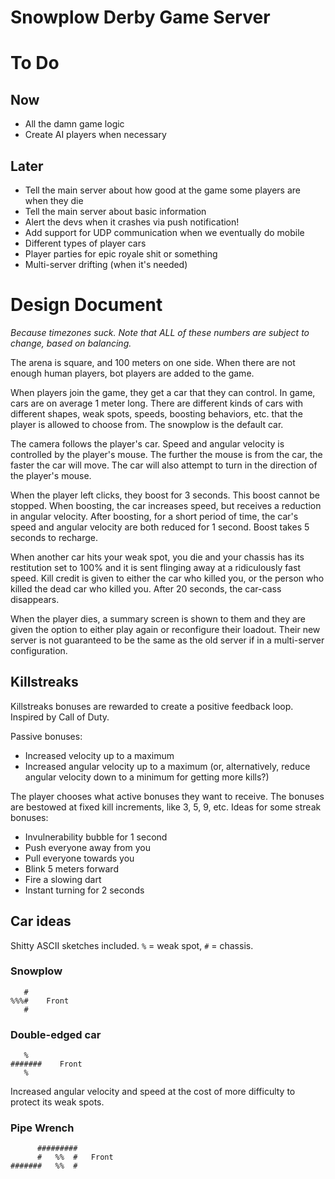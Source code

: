 **Snowplow Derby Game Server**
==============================

# To Do

## Now

- All the damn game logic
- Create AI players when necessary

## Later

- Tell the main server about how good at the game some players are when they die
- Tell the main server about basic information
- Alert the devs when it crashes via push notification!
- Add support for UDP communication when we eventually do mobile
- Different types of player cars
- Player parties for epic royale shit or something
- Multi-server drifting (when it's needed)

# Design Document

_Because timezones suck. Note that ALL of these numbers are subject to change, based on balancing._

The arena is square, and 100 meters on one side. When there are not enough human players, bot players are added to the game. 

When players join the game, they get a car that they can control. In game, cars are on average 1 meter long. There are different kinds of cars with different shapes, weak spots, speeds, boosting behaviors, etc. that the player is allowed to choose from. The snowplow is the default car.

The camera follows the player's car. Speed and angular velocity is controlled by the player's mouse. The further the mouse is from the car, the faster the car will move. The car will also attempt to turn in the direction of the player's mouse.

When the player left clicks, they boost for 3 seconds. This boost cannot be stopped. When boosting, the car increases speed, but receives a reduction in angular velocity. After boosting, for a short period of time, the car's speed and angular velocity are both reduced for 1 second. Boost takes 5 seconds to recharge.

When another car hits your weak spot, you die and your chassis has its restitution set to 100% and it is sent flinging away at a ridiculously fast speed. Kill credit is given to either the car who killed you, or the person who killed the dead car who killed you. After 20 seconds, the car-cass disappears.

When the player dies, a summary screen is shown to them and they are given the option to either play again or reconfigure their loadout. Their new server is not guaranteed to be the same as the old server if in a multi-server configuration. 

## Killstreaks

Killstreaks bonuses are rewarded to create a positive feedback loop. Inspired by Call of Duty. 

Passive bonuses:
 - Increased velocity up to a maximum
 - Increased angular velocity up to a maximum (or, alternatively, reduce angular velocity down to a minimum for getting more kills?)

The player chooses what active bonuses they want to receive. The bonuses are bestowed at fixed kill increments, like 3, 5, 9, etc. Ideas for some streak bonuses:
 - Invulnerability bubble for 1 second
 - Push everyone away from you
 - Pull everyone towards you
 - Blink 5 meters forward
 - Fire a slowing dart
 - Instant turning for 2 seconds

## Car ideas

Shitty ASCII sketches included. `%` = weak spot, `#` = chassis.

### Snowplow

```
   #
%%%#    Front
   #
```


### Double-edged car

```
   %
#######    Front
   %
```

Increased angular velocity and speed at the cost of more difficulty to protect its weak spots.

### Pipe Wrench

```
      #########
      #   %%  #   Front
#######   %%  #
```
